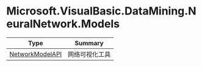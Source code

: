 ﻿
# Microsoft.VisualBasic.DataMining.NeuralNetwork.Models

|Type|Summary|
|----|-------|
|<a href="#" onClick="load('/docs/Microsoft.VisualBasic.DataMining.NeuralNetwork.Models/NetworkModelAPI.md')">NetworkModelAPI</a>|网络可视化工具|

